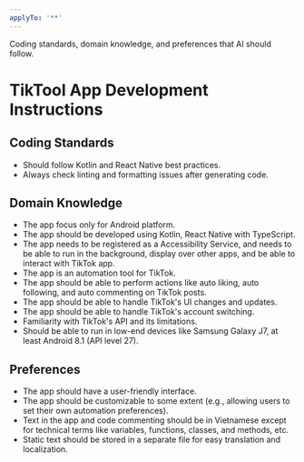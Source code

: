 ```yaml
---
applyTo: '**'
---
```

Coding standards, domain knowledge, and preferences that AI should follow.

# TikTool App Development Instructions
## Coding Standards
- Should follow Kotlin and React Native best practices.
- Always check linting and formatting issues after generating code.
## Domain Knowledge
- The app focus only for Android platform.
- The app should be developed using Kotlin, React Native with TypeScript.
- The app needs to be registered as a Accessibility Service, and needs to be able to run in the background, display over other apps, and be able to interact with TikTok app.
- The app is an automation tool for TikTok.
- The app should be able to perform actions like auto liking, auto following, and auto commenting on TikTok posts.
- The app should be able to handle TikTok's UI changes and updates.
- The app should be able to handle TikTok's account switching.
- Familiarity with TikTok's API and its limitations.
- Should be able to run in low-end devices like Samsung Galaxy J7, at least Android 8.1 (API level 27).
## Preferences
- The app should have a user-friendly interface.
- The app should be customizable to some extent (e.g., allowing users to set their own automation preferences).
- Text in the app and code commenting should be in Vietnamese except for technical terms like variables, functions, classes, and methods, etc.
- Static text should be stored in a separate file for easy translation and localization.
